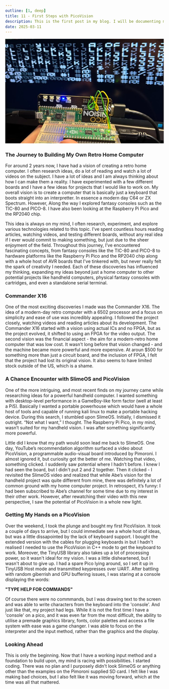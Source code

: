 ```yaml
---
outline: [1, deep]
title: 11 - First Steps with PicoVision
description: This is the first post in my blog. I will be documenting my journey to building my own retro home computer.
date: 2025-03-11
---
```


<BlogTitle />

![11](11.png)

### The Journey to Building My Own Retro Home Computer

For around 2 years now, I have had a vision of creating a retro home computer. I often research ideas, do a lot of reading and watch a lot of videos on the subject. I have a lot of ideas and I am always thinking about how I can make them a reality. I have experimented with a few different boards and I have a few ideas for projects that I would like to work on. My overall vision is to create a computer that is basically just a keyboard that boots straight into an interpretter. In essence a modern day C64 or ZX Spectrum. However, Along the way I explored fantasy consoles such as the TIC-80 and PICO-8. I have also been looking at the Raspberry Pi Pico and the RP2040 chip.

This idea is always on my mind, I often research, experiment, and explore various technologies related to this topic. I’ve spent countless hours reading articles, watching videos, and testing different boards, without any real idea if I ever would commit to making something, but just due to the sheer enjoyment of the field. Throughout this journey, I’ve encountered fascinating concepts, from fantasy consoles like the TIC-80 and PICO-8 to hardware platforms like the Raspberry Pi Pico and the RP2040 chip along with a whole host of AVR boards that I've tinkered with, but never really felt the spark of creativity I needed. Each of these discoveries has influenced my thinking, expanding my ideas beyond just a home computer to other potential projects like handheld computers, physical fantasy consoles with cartridges, and even a standalone serial terminal.

### Commander X16

One of the most exciting discoveries I made was the Commander X16. The idea of a modern-day retro computer with a 6502 processor and a focus on simplicity and ease of use was incredibly appealing. I followed the project closely, watching videos and reading articles about its development. The Commander X16 started with a vision using actual ICs and no FPGA, but as the project evolved, it shifted to using an FPGA for the video output. The second vision was the financial aspect - the aim for a modern-retro home computer that was low cost. It wasn't long before that vision changed - and the machine became more powerful and more expensive. At aroun $500 for something more than just a circuit board, and the inclusion of FPGA, I felt that the project had lost its original vision. It also seems to have limited stock outside of the US, which is a shame.

### A Chance Encounter with SlimeOS and PicoVision

One of the more intriguing, and most recent finds on my journey came while researching ideas for a powerful handheld computer. I wanted something with desktop-level performance in a GameBoy-like form factor (well at least a Pi5). Basically I wanted a portable powerhouse which would have a whole host of tools and capable of running kali linux to make a portable hacking device. During this search, I stumbled upon SlimeOS. Initially, I dismissed it outright. “Not what I want,” I thought. The Raspberry Pi Pico, in my mind, wasn’t suited for my handheld vision. I was after something significantly more powerful.

Little did I know that my path would soon lead me back to SlimeOS. One day, YouTube’s recommendation algorithm surfaced a video about PicoVision, a programmable audio-visual board introduced by Pimoroni. I almost ignored it, but curiosity got the better of me. Watching that video, something clicked. I suddenly saw potential where I hadn’t before. I knew I had seen the board, but I didn't put 2 and 2 together. Then it clicked - I revisited the SlimeOS video and realized that while Abe’s vision for the handheld project was quite different from mine, there was definitely a lot of common ground with my home computer project. In retrospect, it’s funny: I had been subscribed to Abe’s channel for some time due to my interest in their other work. However, after rewatching their video with this new perspective, I saw the potential of PicoVision in a whole new light.

### Getting My Hands on a PicoVision

Over the weekend, I took the plunge and bought my first PicoVision. It took a couple of days to arrive, but I could immediate see a whole host of ideas, but was a little dissapointed by the lack of keyboard support. I bought the extended version with the cables for plugging keyboards in but I hadn't realised I needed to use the PicoVision in C++ mode to get the keyboard to work. Moreover, the TinyUSB library also takes up a lot of processing power, so it wasn't ideal for my vision. I was a little disheartened, but I wasn't about to give up. I had a spare Pico lying around, so I set it up in TinyUSB Host mode and transmitted keypresses over UART. After battling with random giberrish and GPU buffering issues, I was staring at a console displaying the words:

**"TYPE HELP FOR COMMANDS"**

Of course there were no commmands, but I was drawing text to the screen and was able to write characters from the keyboard into the 'console'. And just like that, my project had legs. While it is not the first time I have a 'console' on a pico, and it was even far from the most difficult, the ability to utilise a premade graphics library, fonts, color palettes and access a file system with ease was a game changer. I was able to focus on the interpreter and the input method, rather than the graphics and the display.

### Looking Ahead

This is only the beginning. Now that I have a working input method and a foundation to build upon, my mind is racing with possibilities. I started coding. There was no plan and I purposely didn't look SlimeOS or anything other than the examples on the Pimoroni supplied SD card. I felt like I was making bad choices, but I also felt like it was moving forward, which at the time was all that mattered. 

